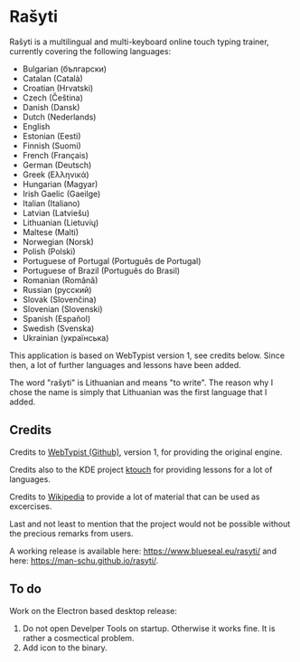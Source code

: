 # Rašyti
Rašyti is a multilingual and multi-keyboard online touch typing trainer, currently covering the following languages:

* Bulgarian (български)
* Catalan (Català)
* Croatian (Hrvatski)
* Czech (Čeština)
* Danish (Dansk)
* Dutch (Nederlands)
* English
* Estonian (Eesti)
* Finnish (Suomi)
* French (Français)
* German (Deutsch)
* Greek (Ελληνικά)
* Hungarian (Magyar)
* Irish Gaelic (Gaeilge)
* Italian (Italiano)
* Latvian (Latviešu)
* Lithuanian (Lietuvių)
* Maltese (Malti)
* Norwegian (Norsk)
* Polish (Polski)
* Portuguese of Portugal (Português de Portugal)
* Portuguese of Brazil (Português do Brasil)
* Romanian (Română)
* Russian (русский)
* Slovak (Slovenčina)
* Slovenian (Slovenski)
* Spanish (Español)
* Swedish (Svenska)
* Ukrainian (українська)

This application is based on WebTypist version 1, see credits below. Since then, a lot of further languages and lessons have been added.

The word "rašyti" is Lithuanian and means "to write". The reason why I chose the name is simply that Lithuanian was the first language that I added.



## Credits

Credits to <a href="https://github.com/fabi1cazenave/webtypist">WebTypist (Github)</a>, version 1, for providing the original engine.

Credits also to the KDE project <a href="https://kde.org/applications/education/org.kde.ktouch">ktouch</a> for providing lessons for a lot of languages.

Credits to <a href="https://www.wikipedia.org/">Wikipedia</a> to provide a lot of material that can be used as excercises.

Last and not least to mention that the project would not be possible without the precious remarks from users.

A working release is available here: https://www.blueseal.eu/rasyti/ and here: https://man-schu.github.io/rasyti/.


## To do

Work on the Electron based desktop release:

1. Do not open Develper Tools on startup. Otherwise it works fine. It is rather a cosmectical problem.
2. Add icon to the binary.
